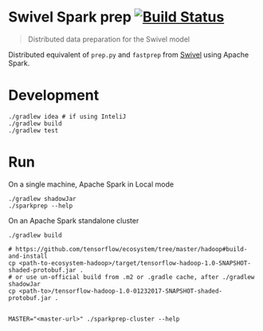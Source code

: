 # Swivel Spark prep [![Build Status](https://travis-ci.org/src-d/swivel-spark-prep.svg?branch=master)](https://travis-ci.org/src-d/swivel-spark-prep)
> Distributed data preparation for the Swivel model

Distributed equivalent of `prep.py` and `fastprep` from [Swivel](https://github.com/tensorflow/models/blob/master/swivel/) using Apache Spark.


# Development
```
./gradlew idea # if using InteliJ
./gradlew build
./gradlew test
```

# Run

On a single machine, Apache Spark in Local mode
```
./gradlew shadowJar
./sparkprep --help
```

On an Apache Spark standalone cluster
```
./gradlew build

# https://github.com/tensorflow/ecosystem/tree/master/hadoop#build-and-install
cp <path-to-ecosystem-hadoop>/target/tensorflow-hadoop-1.0-SNAPSHOT-shaded-protobuf.jar .
# or use un-official build from .m2 or .gradle cache, after ./gradlew shadowJar
cp <path-to>/tensorflow-hadoop-1.0-01232017-SNAPSHOT-shaded-protobuf.jar .


MASTER="<master-url>" ./sparkprep-cluster --help
```
